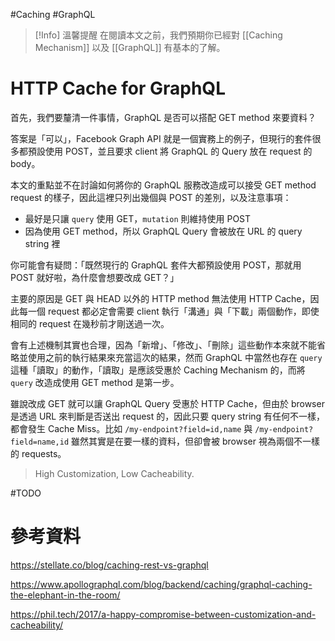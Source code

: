 #Caching #GraphQL

>[!Info] 溫馨提醒
>在閱讀本文之前，我們預期你已經對 [[Caching Mechanism]] 以及 [[GraphQL]] 有基本的了解。

# HTTP Cache for GraphQL

首先，我們要釐清一件事情，GraphQL 是否可以搭配 GET method 來要資料？

答案是「可以」，Facebook Graph API 就是一個實務上的例子，但現行的套件很多都預設使用 POST，並且要求 client 將 GraphQL 的 Query 放在 request 的 body。

本文的重點並不在討論如何將你的 GraphQL 服務改造成可以接受 GET method request 的樣子，因此這裡只列出幾個與 POST 的差別，以及注意事項：

- 最好是只讓 `query` 使用 GET，`mutation` 則維持使用 POST
- 因為使用 GET method，所以 GraphQL Query 會被放在 URL 的 query string 裡

你可能會有疑問：「既然現行的 GraphQL 套件大都預設使用 POST，那就用 POST 就好啦，為什麼會想要改成 GET？」

主要的原因是 GET 與 HEAD 以外的 HTTP method 無法使用 HTTP Cache，因此每一個 request 都必定會需要 client 執行「溝通」與「下載」兩個動作，即使相同的 request 在幾秒前才剛送過一次。

會有上述機制其實也合理，因為「新增」、「修改」、「刪除」這些動作本來就不能省略並使用之前的執行結果來充當這次的結果，然而 GraphQL 中當然也存在 `query` 這種「讀取」的動作，「讀取」是應該受惠於 Caching Mechanism 的，而將 `query` 改造成使用 GET method 是第一步。

雖說改成 GET 就可以讓 GraphQL Query 受惠於 HTTP Cache，但由於 browser 是透過 URL 來判斷是否送出 request 的，因此只要 query string 有任何不一樣，都會發生 Cache Miss。比如 `/my-endpoint?field=id,name` 與 `/my-endpoint?field=name,id` 雖然其實是在要一樣的資料，但卻會被 browser 視為兩個不一樣的 requests。

>High Customization, Low Cacheability.

#TODO

# 參考資料

<https://stellate.co/blog/caching-rest-vs-graphql>

<https://www.apollographql.com/blog/backend/caching/graphql-caching-the-elephant-in-the-room/>

<https://phil.tech/2017/a-happy-compromise-between-customization-and-cacheability/>
